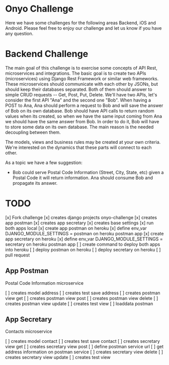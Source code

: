 # Onyo Challenge #

Here we have some challenges for the following areas Backend, iOS and Android. Please feel free to enjoy our challenge and let us know if you have any question.

# Backend Challenge #

The main goal of this challenge is to exercise some concepts of API Rest, microservices and integrations. The basic goal is to create two APIs (microservices) using Django Rest Framework or similar web frameworks. These microservices should communicate with each other by JSONs, but should keep their databases separated. Both of them should answer to simple CRUD requests -- Get, Post, Put, Delete. We'll have two APIs, let's consider the first API "Ana" and the second one "Bob". When having a POST to Ana, Ana should perform a request to Bob and will save the answer of Bob on its own database. Bob should have API calls to return random values when its created, so when we have the same input coming from Ana we should have the same answer from Bob. In order to do it, Bob will have to store some data on its own database. The main reason is the needed decoupling between them.

The models, views and business rules may be created at your own criteria. We're interested on the dynamics that these parts will connect to each other.

As a topic we have a few suggestion:
- Bob could serve Postal Code Information (Street, City, State, etc) given a Postal Code it will return information. Ana should consume Bob and propagate its answer.


# TODO #

[x] Fork challenge
[x] creates django projects onyo-challenge
[x] creates app postman
[x] creates app secretary
[x] creates base settings
[x] run both apps local
[x] create app postman on heroku
[x] define env_var DJANGO_MODULE_SETTINGS = postman on heroku postman app
[x] create app secretary on heroku
[x] define env_var DJANGO_MODULE_SETTINGS = secretary on heroku postman app
[ ] create command to deploy both apps into heroku
[ ] deploy postman on heroku
[ ] deploy secretary on heroku
[ ] pull request


## App Postman
Postal Code Information microservice

[ ] creates model address 
[ ] creates test save address
[ ] creates postman view get
[ ] creates postman view post
[ ] creates postman view delete
[ ] creates postman view update
[ ] creates test view
[ ] loaddata postman


## App Secretary
Contacts microservice

[ ] creates model contact
[ ] creates test save contact
[ ] creates secretary view get
[ ] creates secretary view post
[ ] define postman service url
[ ] get address information on postman service
[ ] creates secretary view delete
[ ] creates secretary view update
[ ] creates test view

